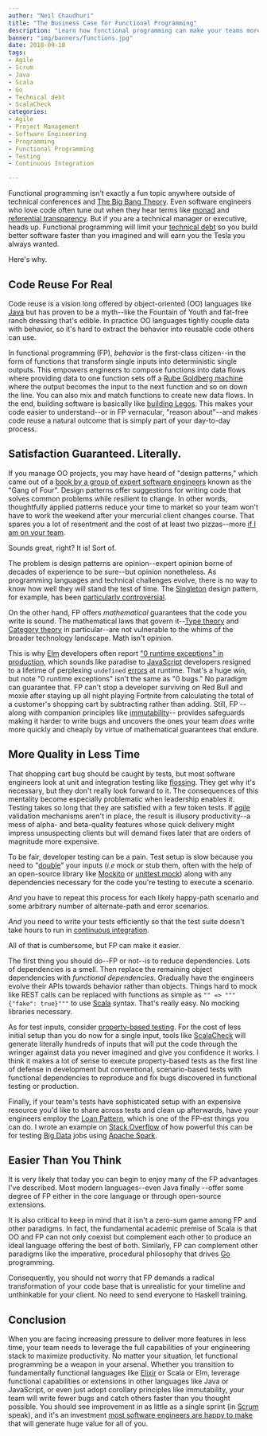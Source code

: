 ```yaml
---
author: "Neil Chaudhuri"
title: "The Business Case for Functional Programming"
description: "Learn how functional programming can make your teams more productive than you ever imagined."
banner: "img/banners/functions.jpg"
date: 2018-09-18
tags:
- Agile
- Scrum
- Java
- Scala
- Go
- Technical debt
- ScalaCheck
categories: 
- Agile
- Project Management
- Software Engineering
- Programming
- Functional Programming
- Testing
- Continuous Integration

---
```


Functional programming isn't exactly a fun topic anywhere outside of technical conferences and
[The Big Bang Theory](https://www.youtube.com/watch?v=k0xgjUhEG3U). Even software engineers who love 
code often tune out when they hear terms like [monad](http://stackoverflow.com/questions/44965/what-is-a-monad)
and [referential transparency](https://stackoverflow.com/questions/210835/what-is-referential-transparency). 
But if you are a technical manager or executive, heads up. Functional programming will limit your 
[technical debt](tags/technical-debt) so you build better 
software faster than you imagined and will earn you the Tesla you always wanted. 

Here's why.

## Code Reuse For Real

Code reuse is a vision long offered by object-oriented (OO) languages like [Java](/categories/java) but has proven to be a 
myth--like the Fountain of Youth and fat-free ranch dressing that's edible. In practice OO languages tightly couple data
with behavior, so it's hard to extract the behavior into reusable code others can use. 

In functional programming (FP), *behavior* is the first-class citizen--in the form of functions that transform single inputs 
into deterministic single outputs. This empowers engineers to compose functions into data flows where providing data to one function sets off a 
[Rube Goldberg machine](https://www.youtube.com/watch?v=kr_z37TgQO4) where the output 
becomes the input to the next function and so on down the line. You can also mix and match functions to create new data flows.
In the end, building software is basically like [building Legos](https://cdn-images-1.medium.com/max/1600/1*yGnDGRW4pTgmcDUi4oC8Uw.png).
This makes your code easier to understand--or in FP vernacular, "reason about"--and makes code reuse
a natural outcome that is simply part of your day-to-day process.

## Satisfaction Guaranteed. Literally.

If you manage OO projects, you may have heard of "design patterns," which came out of a 
[book by a group of expert software engineers](https://en.wikipedia.org/wiki/Design_Patterns) known as the "Gang of Four".
Design patterns offer suggestions for writing code that solves common problems while resilient to change. 
In other words, thoughtfully applied patterns reduce your time to market so your team won't have to work the weekend
after your mercurial client changes course. That spares you a lot of resentment and 
the cost of at least two pizzas--more [if I am on your team](/consulting/).

Sounds great, right? It is! Sort of.

The problem is design patterns are opinion--expert opinion borne of decades of experience to be sure--but opinion nonetheless. 
As programming languages and technical challenges evolve, there is no way to know how well they will stand the test of time. The
[Singleton](https://www.geeksforgeeks.org/singleton-design-pattern/) design pattern, for example, has 
been [particularly controversial](https://stackoverflow.com/questions/137975/what-is-so-bad-about-singletons).

On the other hand, FP offers *mathematical* guarantees that the code you write is sound. The mathematical 
laws that govern it--[Type theory](https://en.wikipedia.org/wiki/Type_theory) and 
[Category theory](https://en.wikipedia.org/wiki/Category_theory) in particular--are not vulnerable to the whims of the broader
technology landscape. Math isn't opinion. 

This is why [Elm](https://elm-lang.org/) developers often report 
["0 runtime exceptions" in production](https://www.slideshare.net/InfoQ/fullscale-elm-in-production), which sounds like 
paradise to [JavaScript](/tags/javascript) developers resigned to a lifetime of perplexing `undefined` 
[errors](https://stackoverflow.com/questions/48333993/javascript-function-is-undefined-only-in-ie11) at runtime. 
That's a huge win, but note "0 runtime exceptions" isn't the same 
as "0 bugs." No paradigm can guarantee that. FP can't stop a developer surviving on Red Bull and moxie after staying up all night playing 
Fortnite from calculating the total of a customer's shopping cart by subtracting rather than adding. Still, FP 
--along with companion principles like [immutability](https://www.quora.com/Why-is-immutability-important-in-functional-programming)--
provides safeguards making it harder to write bugs and uncovers the ones your team *does* write more quickly and cheaply by virtue of 
mathematical guarantees that endure.

## More Quality in Less Time

That shopping cart bug should be caught by tests, but most software engineers look at unit and integration testing like [flossing](https://www.dentalassociates.com/application/files/4214/7760/0003/flossing-is-beneficial-1.jpg).
They get why it's necessary, but they don't really look forward to it. The consequences of this mentality become especially
problematic when leadership enables it. Testing takes so long that they are satisfied with a few token tests.
If [agile](/categories/agile) validation mechanisms aren't in place, the result is illusory productivity--a mess of alpha- and beta-quality features
whose quick delivery might impress unsuspecting clients but will demand fixes later that are orders of magnitude more 
expensive.

To be fair, developer testing can be a pain. Test setup is slow because you need to 
"[double](http://xunitpatterns.com/Test%20Double.html)"
your inputs (*i.e* mock or stub them, often with the help of an open-source library like [Mockito](https://site.mockito.org/) 
or [unittest.mock](https://docs.python.org/3/library/unittest.mock.html)) along with any dependencies
necessary for the code you're testing to execute a scenario. 

*And* you have to repeat this process for each likely happy-path scenario and some
arbitrary number of alternate-path and error scenarios. 

*And* you need
to write your tests efficiently so that the test suite doesn't take hours to run in [continuous integration](/categories/continuous-integration).

All of that is cumbersome, but FP can make it easier.

The first thing you should do--FP or not--is to reduce dependencies. Lots of dependencies is a smell. 
Then replace the remaining object dependencies 
with *functional dependencies*. Gradually have the engineers evolve their APIs towards behavior rather than objects.
Things hard to mock like REST calls can be replaced with functions as simple as
`"" => """{"fake": true}"""` to use [Scala](/tags/scala) syntax. That's really easy. No mocking libraries
necessary.

As for test inputs, consider [property-based testing](http://www.scalatest.org/user_guide/property_based_testing). 
For the cost of less initial setup than you do now for a single input, tools like 
[ScalaCheck](/tags/scalacheck) will generate literally
hundreds of inputs that will put the code through the wringer against data you never imagined and give you confidence it works.
I think it makes a lot of sense to execute property-based tests as the first line of defense in 
development but conventional, scenario-based tests 
with functional dependencies to reproduce and fix bugs discovered in functional testing or production.   

Finally, if your team's tests have sophisticated setup with an expensive resource you'd like to share across tests and 
clean up afterwards, have your engineers employ the [Loan Pattern](https://www.outbrain.com/techblog/2017/05/effective-testing-with-loan-pattern-in-scala/),
which is one of the FP-est things you can do. I wrote an example 
on [Stack Overflow](https://stackoverflow.com/questions/43729262/how-to-write-unit-tests-in-spark-2-0/43769845#43769845) 
of how powerful this can be for testing [Big Data](/categories/big-data) jobs using [Apache Spark](/tags/apache-spark). 


## Easier Than You Think

It is very likely that today you can begin to enjoy many of the FP advantages I've described. Most modern languages--even Java finally
--offer some degree of FP either in the core language or through open-source extensions. 

It is also critical to keep in mind that it isn't a zero-sum game among FP and other paradigms. In fact, the fundamental
academic premise of Scala is that OO and FP can not only coexist but complement each other to produce an ideal language offering
the best of both. Similarly, FP can complement other paradigms like the imperative, procedural philosophy that
drives [Go](/tags/go) programming.  

Consequently, you should not worry that FP demands a radical transformation of your code 
base that is unrealistic for your timeline and unthinkable for your client. No need to send everyone to Haskell training.


## Conclusion

When you are facing increasing pressure to deliver more features in less time, your team needs to leverage the full capabilities
of your engineering stack to maximize productivity. No matter your situation, let functional programming be a weapon
in your arsenal. Whether you transition to
fundamentally functional languages like [Elixir](https://elixir-lang.org/) or Scala or Elm, leverage functional capabilities 
or extensions in other languages like Java or JavaScript, 
or even just adopt corollary principles like immutability, your team will write fewer bugs and catch others faster than you
thought possible. You should see improvement in as little as a single sprint (in [Scrum](/tags/scrum) speak), and it's an 
investment [most software engineers are happy to make](/blog/the-art-of-software-engineering) that will generate huge
value for all of you.
